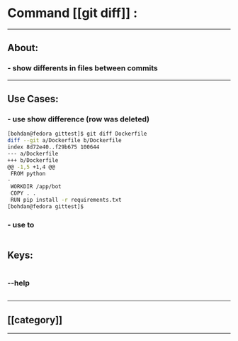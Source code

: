 #  Command [[git diff]] :

***

## About:

### - show differents in files between commits
***


## Use Cases:

### - use show difference (row was deleted)
```sh
[bohdan@fedora gittest]$ git diff Dockerfile
diff --git a/Dockerfile b/Dockerfile
index 8d72e40..f29b675 100644
--- a/Dockerfile
+++ b/Dockerfile
@@ -1,5 +1,4 @@
 FROM python
-
 WORKDIR /app/bot
 COPY . .
 RUN pip install -r requirements.txt
[bohdan@fedora gittest]$ 
```

### - use to 
```sh

```


## Keys:
```sh

```

### --help
```sh

```

***

## [[category]]

***

